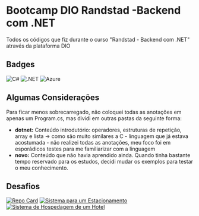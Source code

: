 # Bootcamp DIO Randstad -Backend com .NET  
Todos os códigos que fiz durante o curso "Randstad - Backend com .NET" através da plataforma DIO  

## Badges
![C#](https://img.shields.io/badge/C%23-239120?style=for-the-badge&logo=c-sharp&logoColor=white) ![.NET](https://img.shields.io/badge/.NET-5C2D91?style=for-the-badge&logo=.net&logoColor=white) ![Azure](https://img.shields.io/badge/Azure-blue?style=for-the-badge&logo=microsoft%20azure&logoColor=blue&labelColor=FFFFFF&link=https%3A%2F%2Fimages.app.goo.gl%2FK7PN1jYJd57x4q7A8)

## Algumas Considerações
Para ficar menos sobrecarregado, não coloquei todas as anotações em apenas um Program.cs, mas dividi em outras pastas da seguinte forma:
- __dotnet:__ Conteúdo introdutório: operadores, estruturas de repetição, array e lista -> como são muito similares a C - linguagem que já estava acostumada - não realizei todas as anotações, meu foco foi em esporádicos testes para me familiarizar com a linguagem
- __novo:__ Conteúdo que não havia aprendido ainda. Quando tinha bastante tempo reservado para os estudos, decidi mudar os exemplos para testar o meu conhecimento.

## Desafios
[![Repo Card](https://github-readme-stats.vercel.app/api/pin/?username=larissalumi&repo=dio-lab-open-source&bg_color=292D3E&border_color=C7A1E3&show_icons=true&icon_color=A06BB0&title_color=AF83D0&text_color=FFF)](https://github.com/larissalumi/dio-lab-open-source)
[![Sistema para um Estacionamento](https://github-readme-stats.vercel.app/api/pin/?username=larissalumi&repo=trilha-net-fundamentos-desafio&bg_color=292D3E&border_color=C7A1E3&show_icons=true&icon_color=A06BB0&title_color=AF83D0&text_color=FFF)](https://github.com/larissalumi/trilha-net-fundamentos-desafio)
[![Sistema de Hospedagem de um Hotel](https://github-readme-stats.vercel.app/api/pin/?username=larissalumi&repo=trilha-net-explorando-desafio&bg_color=292D3E&border_color=C7A1E3&show_icons=true&icon_color=A06BB0&title_color=AF83D0&text_color=FFF)](https://github.com/larissalumi/trilha-net-explorando-desafio)

